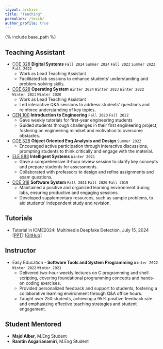 ```yaml
---
layout: archive
title: "Teaching"
permalink: /teach/
author_profile: true
---
```


{% include base_path %}

## Teaching Assistant

* [COE 328](https://www.ecb.torontomu.ca/~courses/coe328/) **Digital Systems** `Fall 2024` `Summer 2024` `Fall 2023` `Summer 2023` `Fall 2022`
  * Work as Lead Teaching Assistant
  * Facilitated lab sessions to enhance students’ understanding and problem-solving skills.
* [COE 628](https://www.torontomu.ca/calendar/2024-2025/courses/computer-engineering/COE/628/) **Operating System** `Winter 2024` `Winter 2023` `Winter 2022` `Winter 2021` `Winter 2020`
  * Work as Lead Teaching Assistant
  * Led interactive Q&A sessions to address students' questions and reinforce understanding of key topics.
* [CEN 100](https://www.torontomu.ca/calendar/2024-2025/courses/common-engineering/CEN/100/) **Introduction to Engineering** `Fall 2023` `Fall 2022`
  * Gave weekly tutorials for first-year engineering students
  * Guided students through challenges in their first engineering project, fostering an engineering mindset and motivation to overcome obstacles.
* [COE 528](https://www.torontomu.ca/calendar/2024-2025/courses/computer-engineering/COE/528/) **Object Oriented Eng Analysis and Design** `Summer 2022`
  * Encouraged active participation through interactive discussions, prompting students to think critically and engage with the material.  
* [ELE 888](https://www.torontomu.ca/calendar/2024-2025/courses/electrical-engineering/ELE/888/) **Intelligent Systems** `Winter 2021`
  * Gave a comprehensive 3-hour review session to clarify key concepts and prepare students for assessments.
  * Collaborated with professors to design and refine assignments and exam questions.
* [COE 318](https://www.torontomu.ca/calendar/2024-2025/courses/computer-engineering/COE/318/) **Software System** `Fall 2021` `Fall 2020` `Fall 2019`
  * Maintained a positive and organized learning environment during labs, ensuring productive and engaging sessions.
  * Developed supplementary resources, such as sample problems, to aid students’ independent study and revision.



## Tutorials

* Tutorial in ICME2024: Multimedia Deepfake Detection, July 15, 2024 [[PPT](../files/ICME_Tutorial_Multimedia_Deepfake_Detection.pdf)] [[GitHub](https://github.com/yzyouzhang/Awesome-Multimedia-Deepfake-Detection)]


## Instructor
* Easy Education - **Software Tools and System Programming**  `Winter 2022` `Winter 2022` `Winter 2021`
  * Delivered two-hour weekly lectures on C programming and shell scripting, covering foundational programming concepts and hands-on coding exercises.
  * Provided personalized feedback and support to students, fostering a collaborative learning environment through Q\&A office hours.
  * Taught over 250 students, achieving a 95\% positive feedback rate and emphasizing effective teaching strategies and student engagement.


## Student Mentored
* **Majd Alber**, M.Eng Student
* **Ramtin Asgarianamiri**, M.Eng Student
